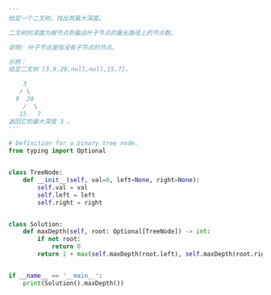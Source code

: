 
<BlogInfo id="930" title="26.二叉树的最大深度" author="白日梦想猿" pv=0 read_times=0 pre_cost_time=0分31秒 category="leetcode" tag_list="['leetcode']" create_time="2022.02.23 20:31:48" update_time="2022.07.04 21:24:01" />

```python
'''
给定一个二叉树，找出其最大深度。

二叉树的深度为根节点到最远叶子节点的最长路径上的节点数。

说明: 叶子节点是指没有子节点的节点。

示例：
给定二叉树 [3,9,20,null,null,15,7]，

    3
   / \
  9  20
    /  \
   15   7
返回它的最大深度 3 。
'''

# Definition for a binary tree node.
from typing import Optional


class TreeNode:
    def __init__(self, val=0, left=None, right=None):
        self.val = val
        self.left = left
        self.right = right


class Solution:
    def maxDepth(self, root: Optional[TreeNode]) -> int:
        if not root:
            return 0
        return 1 + max(self.maxDepth(root.left), self.maxDepth(root.right))


if __name__ == '__main__':
    print(Solution().maxDepth())

```
